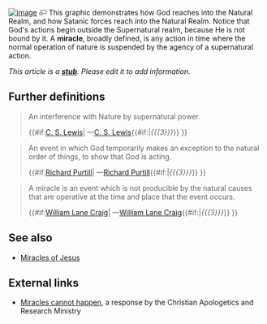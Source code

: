 [![image](images/thumb/d/d7/The_Christian_Worldview-The_Supernatural_and_Natural_Realms.png/350px-The_Christian_Worldview-The_Supernatural_and_Natural_Realms.png)](http://www.theopedia.com/File:The_Christian_Worldview-The_Supernatural_and_Natural_Realms.png)
[![image](data:image/png;base64,iVBORw0KGgoAAAANSUhEUgAAAA8AAAALCAAAAACFLIiAAAAAAnRSTlMA/1uRIrUAAABPSURBVAjXY/j///+5vXDwjAHIr26ZAgXZe8H8a/+hoIcw/9nevdVL9+79DuPvzQYZFPUezu8BMZLXgkExnD8HAu6hqv//n+HZVjD4DuUDAKlChD3fj6aPAAAAAElFTkSuQmCC)](http://www.theopedia.com/File:The_Christian_Worldview-The_Supernatural_and_Natural_Realms.png "Enlarge")
This graphic demonstrates how God reaches into the Natural Realm,
and how Satanic forces reach into the Natural Realm. Notice that
God's actions begin outside the Supernatural realm, because He is
not bound by it.
A **miracle**, broadly defined, is any action in time where the
normal operation of nature is suspended by the agency of a
supernatural action.

*This article is a **[stub](http://www.theopedia.com/Category:Theopedia_stubs "Category:Theopedia stubs")**. Please edit it to add information.*
## Further definitions

> An interference with Nature by supernatural power.
> 
> {{\#if:[C. S. Lewis](C._S._Lewis "C. S. Lewis")|
> —[C. S. Lewis](C._S._Lewis "C. S. Lewis"){{\#if:|*{{{3}}}*}}
> }}

> An event in which God temporarily makes an exception to the natural
> order of things, to show that God is acting.
> 
> {{\#if:[Richard Purtill](index.php?title=Richard_Purtill&action=edit&redlink=1 "Richard Purtill (page does not exist)")|
> —[Richard Purtill](index.php?title=Richard_Purtill&action=edit&redlink=1 "Richard Purtill (page does not exist)"){{\#if:|*{{{3}}}*}}
> }}

> A miracle is an event which is not producible by the natural causes
> that are operative at the time and place that the event occurs.
> 
> {{\#if:[William Lane Craig](William_Lane_Craig "William Lane Craig")|
> —[William Lane Craig](William_Lane_Craig "William Lane Craig"){{\#if:|*{{{3}}}*}}
> }}

## See also

-   [Miracles of Jesus](Miracles_of_Jesus "Miracles of Jesus")

## External links

-   [Miracles cannot happen](http://www.carm.org/evidence/miracles.htm),
    a response by the Christian Apologetics and Research Ministry



